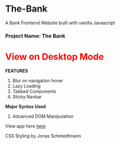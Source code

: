# The-Bank
A Bank Frontend Website built with vanilla Javascript

<h3><b>Project Name: The Bank</b></h3>
<h1 style="color:red;">View on Desktop Mode</h1>

<b style="font-weight:bold;">FEATURES</b>
1)	Blur on navigation hover
2)	Lazy Loading
3)	Tabbed Components
4)	Sticky Navbar

<b style="font-weight:bold;">Major Syntax Used</b>
1)	Advanced DOM Manipulation

View app here <a href="https://danielflame.github.io/the-bank/">here</a>

CSS Styling by Jonas Schmedtmann

